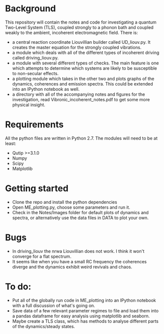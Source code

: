 
# Background

This repository will contain the notes and code for investigating a quantum Two-Level System (TLS), coupled strongly to a phonon bath and coupled weakly to the ambient, incoherent electromagnetic field.
There is:
- a central reaction coordinate Liouvillian builder called UD_liouv.py. It creates the master equation for the strongly coupled vibrations.
- a module which deals with all of the different types of incoherent driving called driving_liouv.py.
- a module with several different types of checks. The main feature is one which attempts to determine which systems are likely to be susceptible to non-secular effects.
- a plotting module which takes in the other two and plots graphs of the dynamics, coherences and emission spectra. This could be extended into an IPython notebook as well.
- a directory with all of the accompanying notes and figures for the investigation, read Vibronic_incoherent_notes.pdf to get some more physical insight.

# Requirements

All the python files are written in Python 2.7. The modules will need to be at least:
- Qutip >=3.1.0
- Numpy
- Scipy
- Matplotlib

# Getting started
- Clone the repo and install the python dependencies
- Open ME_plotting.py, choose some parameters and run it.
- Check in the Notes/Images folder for default plots of dynamics and spectra, or alternatively use the data files in DATA to plot your own.

# Bugs
- In driving_liouv the nrwa Liouvillian does not work. I think it won't converge for a flat spectrum.
- It seems like when you have a small RC frequency the coherences diverge and the dynamics exhibit weird revivals and chaos.

# To do:
- Put all of the globally run code in ME_plotting into an IPython notebook with a full discussion of what's going on.
- Save data of a few relevant parameter regimes to file and load them into a pandas dataframe for easy analysis using matplotlib and seaborn.
- Maybe create a TLS class, which has methods to analyse different parts of the dynamics/steady states.
